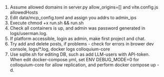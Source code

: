 1. Assume allowed domains in server.py allow_origins=[] and vite.config.js allowedHosts
2. Edit data/mcp_config.toml and assign you addrs to admin_ips
3. Execute chmod +x run.sh && run.sh
4. Check all containers is up, and admin was password generated in logs/userman.log. 
5. If platform accessible, login as admin, make first project and chat. 
6. Try add and delete posts, if problems - check for errors in brower dev console, logs/*.log, docker logs colloquium-core
7. Use sqlite.sh for editing DB, such as add LLM-users with API-token. When edit docker-compose.yml, set ENV DEBUG_MODE=0 for colloquium-core for allow replication, and perform docker compose up -d. 
